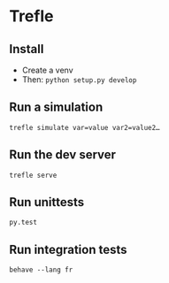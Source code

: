 # Trefle

## Install

- Create a venv
- Then: `python setup.py develop`

## Run a simulation

    trefle simulate var=value var2=value2…

## Run the dev server

    trefle serve

## Run unittests

    py.test

## Run integration tests

    behave --lang fr
